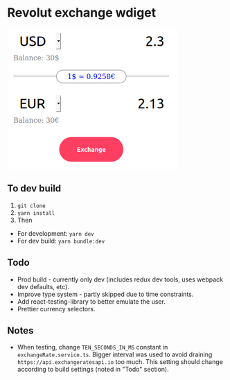 # Revolut exchange wdiget

![Image of Yaktocat](https://github.com/krkakrka/revo-task/blob/master/images/screen.png)

## To dev build
1. `git clone`
2. `yarn install`
3. Then
- For development: `yarn dev`
- For dev build: `yarn bundle:dev`

## Todo
- Prod build - currently only dev (includes redux dev tools, uses webpack dev defaults, etc).
- Improve type system - partly skipped due to time constraints.
- Add react-testing-library to better emulate the user.
- Prettier currency selectors.

## Notes
- When testing, change `TEN_SECONDS_IN_MS` constant in `exchangeRate.service.ts`.
Bigger interval was used to avoid draining `https://api.exchangeratesapi.io` too much.
This setting should change according to build settings (noted in "Todo" section).
